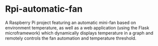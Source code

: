 # Rpi-automatic-fan
A Raspberry Pi project featuring an automatic mini-fan based on environment temperature,
as well as a web application (using the Flask microframework) which dynamically displays temperature in a graph and remotely controls the fan automation and temperature threshold.
